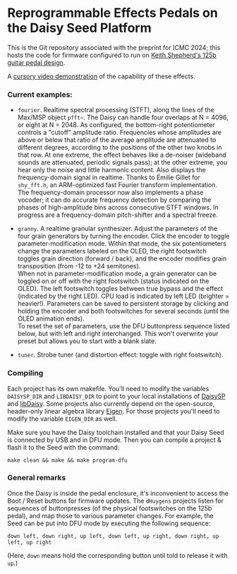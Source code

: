 # Reprogrammable Effects Pedals on the Daisy Seed Platform
This is the Git repository associated with the preprint for ICMC 2024; this hosts the code for firmware configured to run on [Keith Shepherd's 125b guitar pedal design](https://github.com/bkshepherd/DaisySeedProjects). 

A [cursory video demonstration](https://www.youtube.com/watch?v=kP8p7N7xG-s) of the capability of these effects. 

### Current examples:
* `fourier`. Realtime spectral processing (STFT), along the lines of the Max/MSP object `pfft~`. The Daisy can handle four overlaps at N = 4096, or eight at N = 2048. As configured, the bottom-right potentiometer controls a "cutoff" amplitude ratio. Frequencies whose amplitudes are above or below that ratio of the average amplitude are attenuated to different degrees, according to the positions of the other two knobs in that row. At one extreme, the effect behaves like a de-noiser (wideband sounds are attenuated, periodic signals pass); at the other extreme, you hear only the noise and little harmonic content. Also displays the frequency-domain signal in realtime. Thanks to Émilie Gillet for `shy_fft.h`, an ARM-optimized fast Fourier transform implementation.  
The frequency-domain processor now also implements a phase vocoder; it can do accurate frequency detection by comparing the phases of high-amplitude bins across consecutive STFT windows. In progress are a frequency-domain pitch-shifter and a spectral freeze.

* `granny`. A realtime granular synthesizer. Adjust the parameters of the four grain generators by turning the encoder. Click the encoder to toggle parameter-modification mode. Within that mode, the six potentiometers change the parameters labeled on the OLED, the right footswitch toggles grain direction (forward / back), and the encoder modifies grain transposition (from -12 to +24 semitones).  
When not in parameter-modification mode, a grain generator can be toggled on or off with the right footswitch (status indicated on the OLED). The left footswitch toggles between true bypass and the effect (indicated by the right LED). CPU load is indicated by left LED (brighter = heavier!). Parameters can be saved to persistent storage by clicking and holding the encoder and both footswitches for several seconds (until the OLED animation ends).  
To reset the set of parameters, use the DFU buttonpress sequence listed below, but with left and right interchanged. This won't overwrite your preset but allows you to start with a blank slate. 

* `tuner`. Strobe tuner (and distortion effect: toggle with right footswitch). 

### Compiling
Each project has its own makefile. You'll need to modify the variables `DAISYSP_DIR` and `LIBDAISY_DIR` to point to your local installations of [DaisySP](https://github.com/electro-smith/DaisySP) and [libDaisy](https://github.com/electro-smith/libDaisy). Some projects also currently depend on the open-source, header-only linear algebra library [Eigen](https://eigen.tuxfamily.org/index.php?title=Main_Page). For those projects you'll need to modify the variable `EIGEN_DIR` as well.

Make sure you have the Daisy toolchain installed and that your Daisy Seed is connected by USB and in DFU mode. Then you can compile a project & flash it to the Seed with the command:

    make clean && make && make program-dfu

### General remarks
Once the Daisy is inside the pedal enclosure, it's inconvenient to access the Boot / Reset buttons for firmware updates. The `dHuygens` projects listen for sequences of buttonpresses (of the physical footswitches on the 125b pedal), and map those to various parameter changes. For example, the Seed can be put into DFU mode by executing the following sequence:

    down left, down right, up left, down left, up right, down right, up left, up right

(Here, `down` means hold the corresponding button until told to release it with `up`.)
